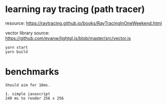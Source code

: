 
# learning ray tracing (path tracer)

resource: https://raytracing.github.io/books/RayTracingInOneWeekend.html

vector library source: https://github.com/evanw/lightgl.js/blob/master/src/vector.js


```
yarn start
yarn build
```



# benchmarks

```
Should aim for 16ms.

1. simple javascript
249 ms to render 256 x 256

```